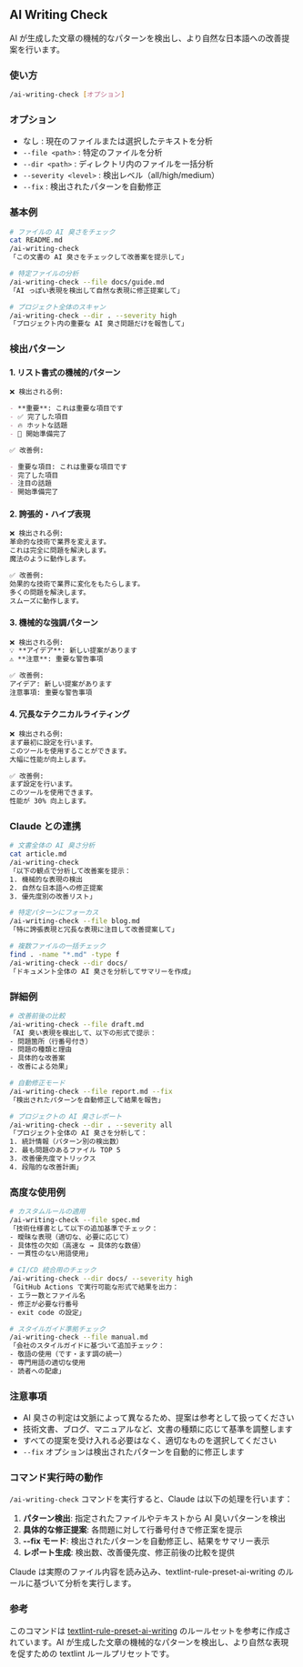 ## AI Writing Check

AI が生成した文章の機械的なパターンを検出し、より自然な日本語への改善提案を行います。

### 使い方

```bash
/ai-writing-check [オプション]
```

### オプション

- なし : 現在のファイルまたは選択したテキストを分析
- `--file <path>` : 特定のファイルを分析
- `--dir <path>` : ディレクトリ内のファイルを一括分析
- `--severity <level>` : 検出レベル（all/high/medium）
- `--fix` : 検出されたパターンを自動修正

### 基本例

```bash
# ファイルの AI 臭さをチェック
cat README.md
/ai-writing-check
「この文書の AI 臭さをチェックして改善案を提示して」

# 特定ファイルの分析
/ai-writing-check --file docs/guide.md
「AI っぽい表現を検出して自然な表現に修正提案して」

# プロジェクト全体のスキャン
/ai-writing-check --dir . --severity high
「プロジェクト内の重要な AI 臭さ問題だけを報告して」
```

### 検出パターン

#### 1. リスト書式の機械的パターン

```markdown
❌ 検出される例:

- **重要**: これは重要な項目です
- ✅ 完了した項目
- 🔥 ホットな話題
- 🚀 開始準備完了

✅ 改善例:

- 重要な項目: これは重要な項目です
- 完了した項目
- 注目の話題
- 開始準備完了
```

#### 2. 誇張的・ハイプ表現

```markdown
❌ 検出される例:
革命的な技術で業界を変えます。
これは完全に問題を解決します。
魔法のように動作します。

✅ 改善例:
効果的な技術で業界に変化をもたらします。
多くの問題を解決します。
スムーズに動作します。
```

#### 3. 機械的な強調パターン

```markdown
❌ 検出される例:
💡 **アイデア**: 新しい提案があります
⚠️ **注意**: 重要な警告事項

✅ 改善例:
アイデア: 新しい提案があります
注意事項: 重要な警告事項
```

#### 4. 冗長なテクニカルライティング

```markdown
❌ 検出される例:
まず最初に設定を行います。
このツールを使用することができます。
大幅に性能が向上します。

✅ 改善例:
まず設定を行います。
このツールを使用できます。
性能が 30% 向上します。
```

### Claude との連携

```bash
# 文書全体の AI 臭さ分析
cat article.md
/ai-writing-check
「以下の観点で分析して改善案を提示：
1. 機械的な表現の検出
2. 自然な日本語への修正提案
3. 優先度別の改善リスト」

# 特定パターンにフォーカス
/ai-writing-check --file blog.md
「特に誇張表現と冗長な表現に注目して改善提案して」

# 複数ファイルの一括チェック
find . -name "*.md" -type f
/ai-writing-check --dir docs/
「ドキュメント全体の AI 臭さを分析してサマリーを作成」
```

### 詳細例

```bash
# 改善前後の比較
/ai-writing-check --file draft.md
「AI 臭い表現を検出して、以下の形式で提示：
- 問題箇所（行番号付き）
- 問題の種類と理由
- 具体的な改善案
- 改善による効果」

# 自動修正モード
/ai-writing-check --file report.md --fix
「検出されたパターンを自動修正して結果を報告」

# プロジェクトの AI 臭さレポート
/ai-writing-check --dir . --severity all
「プロジェクト全体の AI 臭さを分析して：
1. 統計情報（パターン別の検出数）
2. 最も問題のあるファイル TOP 5
3. 改善優先度マトリックス
4. 段階的な改善計画」
```

### 高度な使用例

```bash
# カスタムルールの適用
/ai-writing-check --file spec.md
「技術仕様書として以下の追加基準でチェック：
- 曖昧な表現（適切な、必要に応じて）
- 具体性の欠如（高速な → 具体的な数値）
- 一貫性のない用語使用」

# CI/CD 統合用のチェック
/ai-writing-check --dir docs/ --severity high
「GitHub Actions で実行可能な形式で結果を出力：
- エラー数とファイル名
- 修正が必要な行番号
- exit code の設定」

# スタイルガイド準拠チェック
/ai-writing-check --file manual.md
「会社のスタイルガイドに基づいて追加チェック：
- 敬語の使用（です・ます調の統一）
- 専門用語の適切な使用
- 読者への配慮」
```

### 注意事項

- AI 臭さの判定は文脈によって異なるため、提案は参考として扱ってください
- 技術文書、ブログ、マニュアルなど、文書の種類に応じて基準を調整します
- すべての提案を受け入れる必要はなく、適切なものを選択してください
- `--fix` オプションは検出されたパターンを自動的に修正します

### コマンド実行時の動作

`/ai-writing-check` コマンドを実行すると、Claude は以下の処理を行います：

1. **パターン検出**: 指定されたファイルやテキストから AI 臭いパターンを検出
2. **具体的な修正提案**: 各問題に対して行番号付きで修正案を提示
3. **--fix モード**: 検出されたパターンを自動修正し、結果をサマリー表示
4. **レポート生成**: 検出数、改善優先度、修正前後の比較を提供

Claude は実際のファイル内容を読み込み、textlint-rule-preset-ai-writing のルールに基づいて分析を実行します。

### 参考

このコマンドは [textlint-rule-preset-ai-writing](https://github.com/textlint-ja/textlint-rule-preset-ai-writing) のルールセットを参考に作成されています。AI が生成した文章の機械的なパターンを検出し、より自然な表現を促すための textlint ルールプリセットです。
